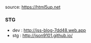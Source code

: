 source: https://html5up.net

### STG
- dev : http://jss-blog-7dd48.web.app
- stg : http://json9101.github.io/



